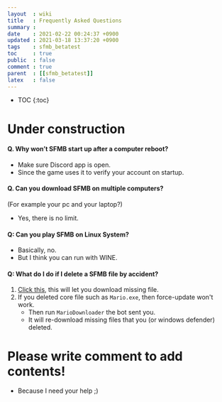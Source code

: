 ```yaml
---
layout  : wiki
title   : Frequently Asked Questions 
summary : 
date    : 2021-02-22 00:24:37 +0900
updated : 2021-03-18 13:37:20 +0900
tags    : sfmb_betatest 
toc     : true
public  : false
comment : true
parent  : [[sfmb_betatest]]
latex   : false
---
```

* TOC
{:toc}

# Under construction

#### Q. Why won’t SFMB start up after a computer reboot?

- Make sure Discord app is open.
- Since the game uses it to verify your account on startup.

#### Q. Can you download SFMB on multiple computers?
(For example your pc and your laptop?)

- Yes, there is no limit.

#### Q: Can you play SFMB on Linux System?

- Basically, no.
- But I think you can run with WINE.

#### Q: What do I do if I delete a SFMB file by accident?

1. [Click this](sfmb://forceupdate), this will let you download missing file.
1. If you deleted core file such as `Mario.exe`, then force-update won't work.
	- Then run `MarioDownloader` the bot sent you. 
	- It will re-download missing files that you (or windows defender) deleted.

# Please write comment to add contents!

- Because I need your help ;)
